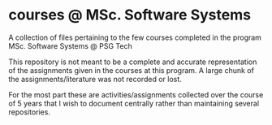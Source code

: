 # courses @ MSc. Software Systems

A collection of files pertaining to the few courses completed in the program MSc. Software Systems @ PSG Tech

This repository is not meant to be a complete and accurate representation of the assignments given in the courses at this program. A large chunk of the assignments/literature was not recorded or lost.

For the most part these are activities/assignments collected over the course of 5 years that I wish to document centrally rather than maintaining several repositories.